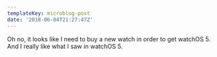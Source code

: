 ```yaml
---
templateKey: microblog-post
date: '2018-06-04T21:27:47Z'
---
```


Oh no, it looks like I need to buy a new watch in order to get watchOS 5. And I really like what I saw in watchOS 5.

